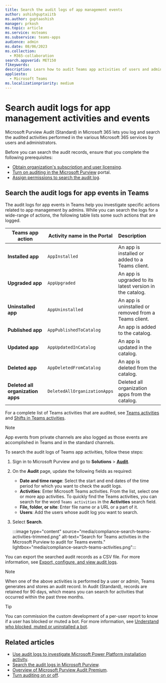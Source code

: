 ```yaml
---
title: Search the audit logs of app management events
author: ashishguptaiitb
ms.author: guptaashish
manager: prkosh
ms.topic: article
ms.service: msteams
ms.subservice: teams-apps
audience: admin
ms.date: 08/06/2023
ms.collection: 
  - M365-collaboration
search.appverid: MET150
f1keywords: 
description: Learn how to audit Teams app activities of users and administrators in your organization.
appliesto: 
  - Microsoft Teams
ms.localizationpriority: medium
---
```


# Search audit logs for app management activities and events

Microsoft Purview Audit (Standard) in Microsoft 365 lets you log and search the audited activities performed in the various Microsoft 365 services by users and administrators.

Before you can search the audit records, ensure that you complete the following prerequisites:

* [Obtain organization's subscription and user licensing](/purview/audit-standard-setup#step-1-verify-organization-subscription-and-user-licensing).
* [Turn on auditing in the Microsoft Purview](/purview/audit-log-enable-disable) portal.
* [Assign permissions to search the audit log](/purview/audit-standard-setup#step-2-assign-permissions-to-search-the-audit-log).

## Search the audit logs for app events in Teams

The audit logs for app events in Teams help you investigate specific actions related to app management by admins. While you can search the logs for a wide-range of actions, the following table lists some such actions that are logged.

| Teams app action                  | Activity name in the Portal  | Description                                              |
|-----------------------------------|------------------------------|:---------------------------------------------------------|
| **Installed app**                 | `AppInstalled`               | An app is installed or added to a Teams client.          |
| **Upgraded app**                  | `AppUpgraded`                | An app is upgraded to its latest version in the catalog. |
| **Uninstalled app**               | `AppUninstalled`             | An app is uninstalled or removed from a Teams client.    |
| **Published app**                 | `AppPublishedToCatalog`      | An app is added to the catalog.                          |
| **Updated app**                   | `AppUpdatedInCatalog`        | An app is updated in the catalog.                        |
| **Deleted app**                   | `AppDeletedFromCatalog`      | An app is deleted from the catalog.                      |
| **Deleted all organization apps** | `DeletedAllOrganizationApps` | Deleted all organization apps from the catalog.          |

For a complete list of Teams activities that are audited, see [Teams activities](audit-log-events.md#teams-activities) and [Shifts in Teams activities](audit-log-events.md#shifts-in-teams-activities).

> [!NOTE]
> App events from private channels are also logged as those events are accomplished in Teams and in the standard channels.

To search the audit logs of Teams app activities, follow these steps:

1. Sign in to Microsoft Purview and go to **Solutions** > **[Audit](https://compliance.microsoft.com/auditlogsearch)**.
1. On the **Audit** page, update the following fields as required:

   * **Date and time range**: Select the start and end dates of the time period for which you want to check the audit logs.
   * **Activities**: Enter Microsoft Teams activities. From the list, select one or more app activities. To quickly find the Teams activities, you can search for the word `Teams activities` in the **Activities** search field.
   * **File, folder, or site**: Enter file name or a URL or a part of it.
   * **Users**: Add the users whose audit log you want to search.

1. Select **Search**.

   :::image type="content" source="media/compliance-search-teams-activities-trimmed.png" alt-text="Search for Teams activities in the Microsoft Purview to audit for Teams events." lightbox="media/compliance-search-teams-activities.png":::

You can export the searched audit records as a CSV file. For more information, see [Export, configure, and view audit logs](/purview/audit-log-export-records).

> [!NOTE]
> When one of the above activities is performed by a user or admin, Teams generates and stores an audit record. In Audit (Standard), records are retained for 90 days, which means you can search for activities that occurred within the past three months.

> [!TIP]
> You can commission the custom development of a per-user report to know if a user has blocked or muted a bot. For more information, see [Understand who blocked, muted or uninstalled a bot](/microsoftteams/platform/bots/how-to/conversations/send-proactive-messages#understand-who-blocked-muted-or-uninstalled-a-bot).

## Related articles

* [Use audit logs to investigate Microsoft Power Platform installation activity](manage-power-platform-apps.md#use-audit-logs-to-check-microsoft-power-platform-installation-activity).
* [Search the audit logs in Microsoft Purview](/purview/audit-log-search).
* [Overview of Microsoft Purview Audit Premium](/purview/audit-premium).
* [Turn auditing on or off](/purview/audit-log-enable-disable).
